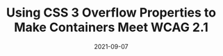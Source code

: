 ---
date: 2021-09-07
publisher: convergeaccess1
tags:
  - css
  - accessibility
  - wcag
target_url: https://convergeaccessibility.com/2021/09/07/using-css-3-overflow-properties-to-make-containers-meet-wcag-2-1/
title: Using CSS 3 Overflow Properties to Make Containers Meet WCAG 2.1
---